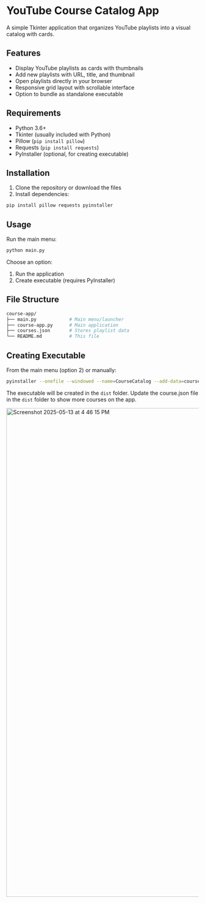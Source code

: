 # YouTube Course Catalog App

A simple Tkinter application that organizes YouTube playlists into a visual catalog with cards.

## Features

- Display YouTube playlists as cards with thumbnails
- Add new playlists with URL, title, and thumbnail
- Open playlists directly in your browser
- Responsive grid layout with scrollable interface
- Option to bundle as standalone executable

## Requirements

- Python 3.6+
- Tkinter (usually included with Python)
- Pillow (`pip install pillow`)
- Requests (`pip install requests`)
- PyInstaller (optional, for creating executable)

## Installation

1. Clone the repository or download the files
2. Install dependencies:

```bash
pip install pillow requests pyinstaller
```

## Usage

Run the main menu:

```bash
python main.py
```

Choose an option:

1. Run the application
2. Create executable (requires PyInstaller)

## File Structure

```bash
course-app/
├── main.py            # Main menu/launcher
├── course-app.py      # Main application
├── courses.json       # Stores playlist data
└── README.md          # This file
```

## Creating Executable

From the main menu (option 2) or manually:

```bash
pyinstaller --onefile --windowed --name=CourseCatalog --add-data=courses.json;. course-app.py
```

The executable will be created in the `dist` folder. Update the course.json file in the `dist` folder to show more courses on the app.


<img width="1280" alt="Screenshot 2025-05-13 at 4 46 15 PM" src="https://github.com/user-attachments/assets/bcd0b85a-a936-40c8-95c8-f2b58e2b03a3" />
